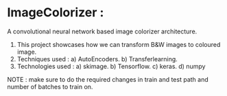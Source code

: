 # ImageColorizer :
A convolutional neural network based image colorizer architecture.
1. This project showcases how we can transform B&W images to coloured image.
2. Techniques used :
a) AutoEncoders.
b) Transferlearning.
3. Technologies used :
a) skimage.
b) Tensorflow.
c) keras.
d) numpy
   
NOTE : make sure to do the required changes in train and test path and number of batches to train on.
 
